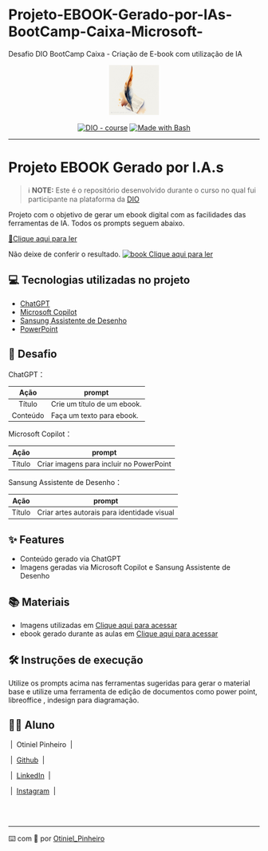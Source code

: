 # Projeto-EBOOK-Gerado-por-IAs-BootCamp-Caixa-Microsoft-

Desafio DIO BootCamp Caixa - Criação de E-book com utilização de IA

<p align="center">
    <img width="100" src="https://github.com/OtinielCPinheiro/Imagens/blob/main/sketch_to_image_20250121_104220.jpg">
</p>


<p align="center">
<a href="https://dio.me/"><img src="https://img.shields.io/badge/DIO-Course-28DA77?logo=youtube" alt="DIO - course"></a>
<a href="https://www.gnu.org/software/bash/" title="Go to Bash homepage"><img src="https://img.shields.io/badge/Prompt-Project-blue?logo=gnu-bash&amp;logoColor=white" alt="Made with Bash"></a></p>

-------


# Projeto EBOOK Gerado por I.A.s


 > ℹ️ **NOTE:** Este é o repositório desenvolvido durante o curso no qual fui participante na plataforma da [DIO](https://dio.me)

Projeto com o objetivo de gerar um ebook digital com as facilidades das ferramentas de IA. Todos os prompts
seguem abaixo.

<a href="https://github.com/OtinielCPinheiro/Prompts-para-Ebook" title="View arquivo now"> 📕Clique aqui para ler</a>

Não deixe de conferir o resultado. 
<a href="https://github.com/OtinielCPinheiro/Arquivos/blob/main/Ebook_Dio_BootCamp_Caixa_MicrosoftCopilot.pdf" title="View PDF now"> <img width="48" height="48" src="https://img.icons8.com/doodle/48/book.png" alt="book"/> Clique aqui para ler</a>


## 💻 Tecnologias utilizadas no projeto

- [ChatGPT](https://chat.openai.com/)
- [Microsoft Copilot](https://copilot.microsoft.com/)
- [Sansung Assistente de Desenho](https://www.samsung.com/br/support/mobile-devices/how-to-use-drawing-assist-on-the-samsung-galaxy-device/)
- [PowerPoint](https://www.microsoft.com/en/microsoft-365/powerpoint)

## 🧠 Desafio


ChatGPT：

|   Ação   | prompt                                                                                                                                                                                                                                                                         |
| :------: | ------------------------------------------------------------------------------------------------------------------------------------------------------------------------------------------------------------------------------------------------------------------------------ |
|  Título  | Crie um título de um ebook.                                                        |
| Conteúdo | Faça um texto para ebook.


Microsoft Copilot：

|  Ação  | prompt                                                                                 |
| :----: | -------------------------------------------------------------------------------------- |
| Título | Criar imagens para incluir no PowerPoint |

Sansung Assistente de Desenho：

|  Ação  | prompt                                                                                 |
| :----: | -------------------------------------------------------------------------------------- |
| Título | Criar artes autorais para identidade visual  |

## ✨ Features

- Conteúdo gerado via ChatGPT
- Imagens geradas via Microsoft Copilot e Sansung Assistente de Desenho

## 📚 Materiais

- Imagens utilizadas em <a href="https://github.com/OtinielCPinheiro/Imagens" title="View Imagens now"> Clique aqui para acessar</a>
- ebook gerado durante as aulas em <a href="https://github.com/OtinielCPinheiro/Arquivos"> Clique aqui para acessar</a>

## 🛠️ Instruções de execução

Utilize os prompts acima nas ferramentas sugeridas para gerar o material base e utilize uma ferramenta de edição de documentos como power point, libreoffice , indesign para diagramação.

## 👨‍💻 Aluno

<p>
    
&nbsp;|&nbsp;
    Otiniel Pinheiro &nbsp;|&nbsp;
    
 &nbsp;|&nbsp; 
    <a href="https://github.com/OtinielCPinheiro"
    >Github</a>  &nbsp;|&nbsp;</p>
    
&nbsp;|&nbsp;
    <a href="https://www.linkedin.com/in/otiniel-pinheiro-95499479/"
    >LinkedIn</a>  &nbsp;|&nbsp;</p>
&nbsp;|&nbsp;
    <a href="https://www.instagram.com/otiniel.pinheiro/">
    Instagram</a>
&nbsp;|&nbsp;</p>
</p>
<br/><br/>
<p>

---

⌨️ com 💜 por [Otiniel_Pinheiro](https://github.com/OtinielCPinheiro)
